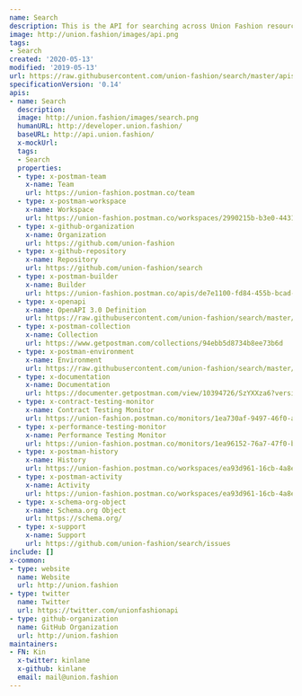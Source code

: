 ```yaml
---
name: Search
description: This is the API for searching across Union Fashion resources.
image: http://union.fashion/images/api.png
tags:
- Search
created: '2020-05-13'
modified: '2019-05-13'
url: https://raw.githubusercontent.com/union-fashion/search/master/apis.json
specificationVersion: '0.14'
apis:
- name: Search
  description:
  image: http://union.fashion/images/search.png
  humanURL: http://developer.union.fashion/
  baseURL: http://api.union.fashion/
  x-mockUrl:
  tags:
  - Search
  properties:
  - type: x-postman-team
    x-name: Team
    url: https://union-fashion.postman.co/team
  - type: x-postman-workspace
    x-name: Workspace
    url: https://union-fashion.postman.co/workspaces/2990215b-b3e0-4431-b2ca-80cf01274a25/apis
  - type: x-github-organization
    x-name: Organization
    url: https://github.com/union-fashion  
  - type: x-github-repository
    x-name: Repository
    url: https://github.com/union-fashion/search  
  - type: x-postman-builder
    x-name: Builder
    url: https://union-fashion.postman.co/apis/de7e1100-fd84-455b-bcad-8a2b49731b57       
  - type: x-openapi
    x-name: OpenAPI 3.0 Definition
    url: https://raw.githubusercontent.com/union-fashion/search/master/search-v1.json
  - type: x-postman-collection
    x-name: Collection
    url: https://www.getpostman.com/collections/94ebb5d8734b8ee73b6d
  - type: x-postman-environment
    x-name: Environment
    url: https://raw.githubusercontent.com/union-fashion/search/master/search-environment-v1.json        
  - type: x-documentation
    x-name: Documentation
    url: https://documenter.getpostman.com/view/10394726/SzYXXza6?version=latest
  - type: x-contract-testing-monitor
    x-name: Contract Testing Monitor
    url: https://union-fashion.postman.co/monitors/1ea730af-9497-46f0-acfe-16109d31bbd6
  - type: x-performance-testing-monitor
    x-name: Performance Testing Monitor
    url: https://union-fashion.postman.co/monitors/1ea96152-76a7-47f0-b1d2-4aa88b3e9b59
  - type: x-postman-history
    x-name: History
    url: https://union-fashion.postman.co/workspaces/ea93d961-16cb-4a8e-bbe0-7cdb1e5b62fc/history
  - type: x-postman-activity
    x-name: Activity
    url: https://union-fashion.postman.co/workspaces/ea93d961-16cb-4a8e-bbe0-7cdb1e5b62fc/activity     
  - type: x-schema-org-object
    x-name: Schema.org Object
    url: https://schema.org/      
  - type: x-support
    x-name: Support
    url: https://github.com/union-fashion/search/issues
include: []
x-common:
- type: website
  name: Website
  url: http://union.fashion
- type: twitter
  name: Twitter
  url: https://twitter.com/unionfashionapi
- type: github-organization
  name: GitHub Organization
  url: http://union.fashion      
maintainers:
- FN: Kin
  x-twitter: kinlane
  x-github: kinlane
  email: mail@union.fashion
---
```

